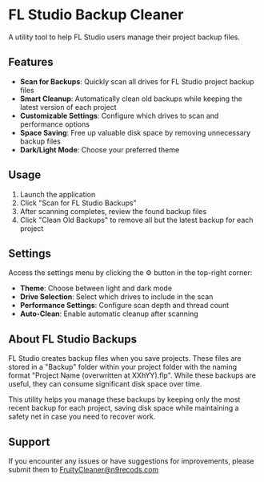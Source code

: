 # FL Studio Backup Cleaner

A utility tool to help FL Studio users manage their project backup files.

## Features

- **Scan for Backups**: Quickly scan all drives for FL Studio project backup files
- **Smart Cleanup**: Automatically clean old backups while keeping the latest version of each project
- **Customizable Settings**: Configure which drives to scan and performance options
- **Space Saving**: Free up valuable disk space by removing unnecessary backup files
- **Dark/Light Mode**: Choose your preferred theme

## Usage

1. Launch the application
2. Click "Scan for FL Studio Backups"
3. After scanning completes, review the found backup files
4. Click "Clean Old Backups" to remove all but the latest backup for each project

## Settings

Access the settings menu by clicking the ⚙️ button in the top-right corner:

- **Theme**: Choose between light and dark mode
- **Drive Selection**: Select which drives to include in the scan
- **Performance Settings**: Configure scan depth and thread count
- **Auto-Clean**: Enable automatic cleanup after scanning

## About FL Studio Backups

FL Studio creates backup files when you save projects. These files are stored in a "Backup" folder within your project folder with the naming format "Project Name (overwritten at XXhYY).flp". While these backups are useful, they can consume significant disk space over time.

This utility helps you manage these backups by keeping only the most recent backup for each project, saving disk space while maintaining a safety net in case you need to recover work.

## Support

If you encounter any issues or have suggestions for improvements, please submit them to FruityCleaner@n9recods.com
